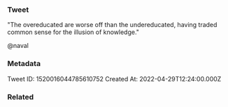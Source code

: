 ### Tweet
"The overeducated are worse off than the undereducated, having traded common sense for the illusion of knowledge."

@naval

### Metadata
Tweet ID: 1520016044785610752
Created At: 2022-04-29T12:24:00.000Z

### Related


